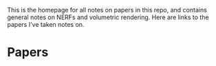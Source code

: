 This is the homepage for all notes on papers in this repo, and contains general notes on NERFs and volumetric rendering. Here are links to the papers I've taken notes on.

# Papers
